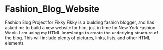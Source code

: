# Fashion_Blog_Website
Fashion Blog Project for Fikky
Fikky is a budding fashion blogger, and has asked me to build a new website for him, just in time for New York Fashion Week.
I am using my HTML knowledge to create the underlying structure of the blog.
This will include plenty of pictures, links, lists, and other HTML elements.
